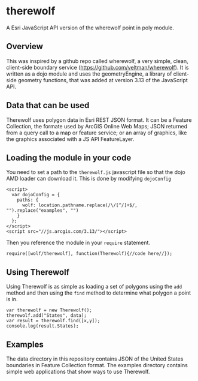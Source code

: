 therewolf
=========

A Esri JavaScript API version of the wherewolf point in poly module.

## Overview
This was inspired by a github repo called wherewolf, a very simple, clean, client-side boundary service (https://github.com/veltman/wherewolf). It is written as a dojo module and uses the geometryEngine, a library of client-side geometry functions, that was added at version 3.13 of the JavaScript API.

## Data that can be used
Therewolf uses polygon data in Esri REST JSON format. It can be a Feature Collection, the formate used by ArcGIS Online Web Maps; JSON returned from a query call to a map or feature service; or an array of graphics, like the graphics associated with a JS API FeatureLayer.

## Loading the module in your code
You need to set a path to the `therewolf.js` javascript file so that the dojo AMD loader can download it. This is done by modifying `dojoConfig`
```
<script>
  var dojoConfig = {
    paths: {
      wolf: location.pathname.replace(/\/[^/]+$/, "").replace("examples", "")
    }
  };
</script>
<script src="//js.arcgis.com/3.13/"></script>
```

Then you reference the module in your `require` statement.
```
require([wolf/therewolf], function(Therewolf){//code here//});
```

## Using Therewolf
Using Therewolf is as simple as loading a set of polygons using the `add` method and then using the `find` method to determine what polygon a point is in.
```
var therewolf = new Therewolf();
therewolf.add("States", data);
var result = therewolf.find([x,y]);
console.log(result.States);
```

## Examples
The data directory in this repository contains JSON of the United States boundaries in Feature Collection format. The examples directory contains simple web applications that show ways to use Therewolf.
